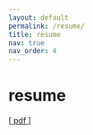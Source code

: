 ```yaml
---
layout: default
permalink: /resume/
title: resume
nav: true
nav_order: 4
---
```


<h1> resume </h1>

[<a target="_blank" rel="noopener noreferrer" href="/assets/pdf/Anh_Vu_Resume.pdf"> pdf </a>]

<object style="width: 100%; height: 800px;" data="/assets/pdf/Anh_Vu_Resume.pdf" type="application/pdf"></object>
